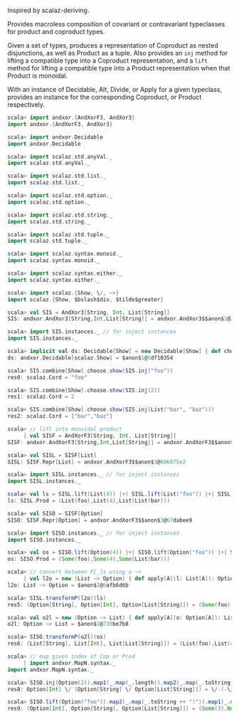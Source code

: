 Inspired by scalaz-deriving.

Provides macroless composition of covariant or contravariant
typeclasses for product and coproduct types.

Given a set of types, produces a representation of Coproduct as nested disjunctions,
as well as Product as a tuple. Also provides an `inj` method for lifting a compatible type
into a Coproduct representation, and a `lift` method for lifting a compatible type
into a Product representation when that Product is monoidal.

With an instance of Decidable, Alt, Divide, or Apply for a given typeclass,
provides an instance for the corresponding Coproduct, or Product respectively.

```scala
scala> import andxor.{AndXorF3, AndXor3}
import andxor.{AndXorF3, AndXor3}

scala> import andxor.Decidable
import andxor.Decidable

scala> import scalaz.std.anyVal._
import scalaz.std.anyVal._

scala> import scalaz.std.list._
import scalaz.std.list._

scala> import scalaz.std.option._
import scalaz.std.option._

scala> import scalaz.std.string._
import scalaz.std.string._

scala> import scalaz.std.tuple._
import scalaz.std.tuple._

scala> import scalaz.syntax.monoid._
import scalaz.syntax.monoid._

scala> import scalaz.syntax.either._
import scalaz.syntax.either._

scala> import scalaz.{Show, \/, ~>}
import scalaz.{Show, $bslash$div, $tilde$greater}

scala> val SIS = AndXor3[String, Int, List[String]]
SIS: andxor.AndXor3[String,Int,List[String]] = andxor.AndXor3$$anon$1@21ff0327

scala> import SIS.instances._ // for inject instances
import SIS.instances._

scala> implicit val ds: Decidable[Show] = new Decidable[Show] { def choose2[Z, A1, A2](a1: => Show[A1], a2: =>Show[A2])(f: Z => (A1 \/ A2)): Show[Z] = Show.show[Z]((z: Z) => f(z).fold(a1.show(_), a2.show(_))) }
ds: andxor.Decidable[scalaz.Show] = $anon$1@5df10354

scala> SIS.combine[Show].choose.show(SIS.inj("foo"))
res0: scalaz.Cord = "foo"

scala> SIS.combine[Show].choose.show(SIS.inj(2))
res1: scalaz.Cord = 2

scala> SIS.combine[Show].choose.show(SIS.inj(List("bar", "baz")))
res2: scalaz.Cord = ["bar","baz"]

scala> // lift into monoidal product
     | val SISF = AndXorF3[String, Int, List[String]]
SISF: andxor.AndXorF3[String,Int,List[String]] = andxor.AndXorF3$$anon$5@5aee0a43

scala> val SISL = SISF[List]
SISL: SISF.Repr[List] = andxor.AndXorF3$$anon$3@606075e2

scala> import SISL.instances._ // for inject instances
import SISL.instances._

scala> val ls = SISL.lift(List(4)) |+| SISL.lift(List("foo")) |+| SISL.lift(List(List("bar")))
ls: SISL.Prod = (List(foo),List(4),List(List(bar)))

scala> val SISO = SISF[Option]
SISO: SISF.Repr[Option] = andxor.AndXorF3$$anon$3@67dabee9

scala> import SISO.instances._ // for inject instances
import SISO.instances._

scala> val os = SISO.lift(Option(4)) |+| SISO.lift(Option("foo")) |+| SISO.lift(Option(List("bar")))
os: SISO.Prod = (Some(foo),Some(4),Some(List(bar)))

scala> // convert between F[_]s using a ~>
     | val l2o = new (List ~> Option) { def apply[A](l: List[A]): Option[A] = l.headOption }
l2o: List ~> Option = $anon$1@6afb6d6b

scala> SISL.transformP(l2o)(ls)
res5: (Option[String], Option[Int], Option[List[String]]) = (Some(foo),Some(4),Some(List(bar)))

scala> val o2l = new (Option ~> List) { def apply[A](o: Option[A]): List[A] = o.toList }
o2l: Option ~> List = $anon$1@730be7b8

scala> SISO.transformP(o2l)(os)
res6: (List[String], List[Int], List[List[String]]) = (List(foo),List(4),List(List(bar)))

scala> // map given index of Cop or Prod
     | import andxor.MapN.syntax._
import andxor.MapN.syntax._

scala> SISO.inj(Option(2)).map1(_.map(_.length)).map2(_.map(_.toString ++ "!"))
res8: Option[Int] \/ (Option[String] \/ Option[List[String]]) = \/-(-\/(Some(2!)))

scala> SISO.lift(Option("foo")).map2(_.map(_.toString ++ "!")).map1(_.map(_.length))
res9: (Option[Int], Option[String], Option[List[String]]) = (Some(3),None,None)
```
